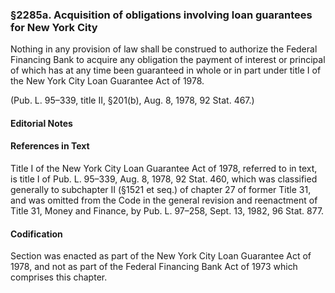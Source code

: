 ### §2285a. Acquisition of obligations involving loan guarantees for New York City ###

Nothing in any provision of law shall be construed to authorize the Federal Financing Bank to acquire any obligation the payment of interest or principal of which has at any time been guaranteed in whole or in part under title I of the New York City Loan Guarantee Act of 1978.

(Pub. L. 95–339, title II, §201(b), Aug. 8, 1978, 92 Stat. 467.)

#### **Editorial Notes** ####

#### References in Text ####

Title I of the New York City Loan Guarantee Act of 1978, referred to in text, is title I of Pub. L. 95–339, Aug. 8, 1978, 92 Stat. 460, which was classified generally to subchapter II (§1521 et seq.) of chapter 27 of former Title 31, and was omitted from the Code in the general revision and reenactment of Title 31, Money and Finance, by Pub. L. 97–258, Sept. 13, 1982, 96 Stat. 877.

#### Codification ####

Section was enacted as part of the New York City Loan Guarantee Act of 1978, and not as part of the Federal Financing Bank Act of 1973 which comprises this chapter.
